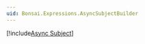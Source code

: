 ```yaml
---
uid: Bonsai.Expressions.AsyncSubjectBuilder
---
```


[!include[Async Subject](~/articles/subject-async.md)]